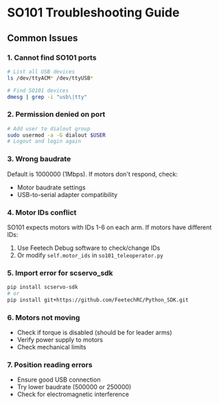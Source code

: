 # SO101 Troubleshooting Guide

## Common Issues

### 1. Cannot find SO101 ports
```bash
# List all USB devices
ls /dev/ttyACM* /dev/ttyUSB*

# Find SO101 devices
dmesg | grep -i "usb\|tty"
```

### 2. Permission denied on port
```bash
# Add user to dialout group
sudo usermod -a -G dialout $USER
# Logout and login again
```

### 3. Wrong baudrate
Default is 1000000 (1Mbps). If motors don't respond, check:
- Motor baudrate settings
- USB-to-serial adapter compatibility

### 4. Motor IDs conflict
SO101 expects motors with IDs 1-6 on each arm. If motors have different IDs:
1. Use Feetech Debug software to check/change IDs
2. Or modify `self.motor_ids` in `so101_teleoperator.py`

### 5. Import error for scservo_sdk
```bash
pip install scservo-sdk
# or
pip install git+https://github.com/FeetechRC/Python_SDK.git
```

### 6. Motors not moving
- Check if torque is disabled (should be for leader arms)
- Verify power supply to motors
- Check mechanical limits

### 7. Position reading errors
- Ensure good USB connection
- Try lower baudrate (500000 or 250000)
- Check for electromagnetic interference
